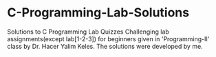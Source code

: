# C-Programming-Lab-Solutions
Solutions to C Programming Lab Quizzes
Challenging lab assignments(except lab[1-2-3]) for beginners given in 'Programming-II' class by Dr. Hacer Yalim Keles.
The solutions were developed by me.
